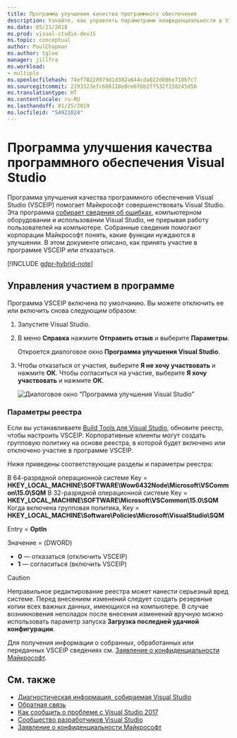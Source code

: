```yaml
---
title: Программа улучшения качества программного обеспечения
description: Узнайте, как управлять параметрами конфиденциальности в Visual Studio.
ms.date: 05/21/2018
ms.prod: visual-studio-dev15
ms.topic: conceptual
author: PoulChapman
ms.author: tglee
manager: jillfra
ms.workload:
- multiple
ms.openlocfilehash: 74ef70228979d1d302a644cda022d086e710b7c7
ms.sourcegitcommit: 2193323efc608118e0ce6f6b2ff532f158245d56
ms.translationtype: HT
ms.contentlocale: ru-RU
ms.lasthandoff: 01/25/2019
ms.locfileid: "54921024"
---
```

# <a name="visual-studio-customer-experience-improvement-program"></a>Программа улучшения качества программного обеспечения Visual Studio

Программа улучшения качества программного обеспечения Visual Studio (VSCEIP) помогает Майкрософт совершенствовать Visual Studio. Эта программа [собирает сведения об ошибках](../ide/diagnostic-data-collection.md), компьютерном оборудовании и использовании Visual Studio, не прерывая работу пользователей на компьютере. Собранные сведения помогают корпорации Майкрософт понять, какие функции нуждаются в улучшении. В этом документе описано, как принять участие в программе VSCEIP или отказаться.

[!INCLUDE [gdpr-hybrid-note](../misc/includes/gdpr-hybrid-note.md)]

## <a name="opt-in-or-out"></a>Управления участием в программе

Программа VSCEIP включена по умолчанию. Вы можете отключить ее или включить снова следующим образом:

1. Запустите Visual Studio.

1. В меню **Справка** нажмите **Отправить отзыв** и выберите **Параметры**.

   Откроется диалоговое окно **Программа улучшения Visual Studio**.

1. Чтобы отказаться от участия, выберите **Я не хочу участвовать** и нажмите **ОК**.
   Чтобы согласиться на участие, выберите **Я хочу участвовать** и нажмите **ОК**.

   ![Диалоговое окно "Программа улучшения Visual Studio"](media/experience-improvement-program.png)

### <a name="registry-settings"></a>Параметры реестра

Если вы устанавливаете [Build Tools для Visual Studio](https://visualstudio.microsoft.com/downloads/#build-tools-for-visual-studio-2017), обновите реестр, чтобы настроить VSCEIP. Корпоративные клиенты могут создать групповую политику на основе реестра, в которой будет включено или отключено участие в программе VSCEIP.

Ниже приведены соответствующие разделы и параметры реестра:

В 64-разрядной операционной системе Key = **HKEY_LOCAL_MACHINE\SOFTWARE\Wow6432Node\Microsoft\VSCommon\15.0\SQM** В 32-разрядной операционной системе Key = **HKEY_LOCAL_MACHINE\SOFTWARE\Microsoft\VSCommon\15.0\SQM** Когда включена групповая политика, Key = **HKEY_LOCAL_MACHINE\Software\Policies\Microsoft\VisualStudio\SQM**

Entry = **OptIn**

Значение = (DWORD)
- **0** — отказаться (отключить VSCEIP)
- **1** — согласиться (включить VSCEIP)

> [!CAUTION]
> Неправильное редактирование реестра может нанести серьезный вред системе. Перед внесением изменений следует создать резервные копии всех важных данных, имеющихся на компьютере. В случае возникновения неполадок после внесения изменений вручную можно использовать параметр запуска **Загрузка последней удачной конфигурации**.

Для получения информации о собранных, обработанных или переданных VSCEIP сведениях см. [Заявление о конфиденциальности Майкрософт](https://privacy.microsoft.com/privacystatement).

## <a name="see-also"></a>См. также

* [Диагностическая информация, собираемая Visual Studio](diagnostic-data-collection.md)
* [Обратная связь](../ide/talk-to-us.md)
* [Как сообщить о проблеме с Visual Studio 2017](../ide/how-to-report-a-problem-with-visual-studio-2017.md)
* [Сообщество разработчиков Visual Studio](https://developercommunity.visualstudio.com/)
* [Заявление о конфиденциальности Майкрософт](https://privacy.microsoft.com/privacystatement)
